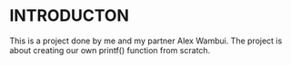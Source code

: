 # INTRODUCTON
This is a project done by me and my partner Alex Wambui.
The project is about creating our own printf() function from scratch.

